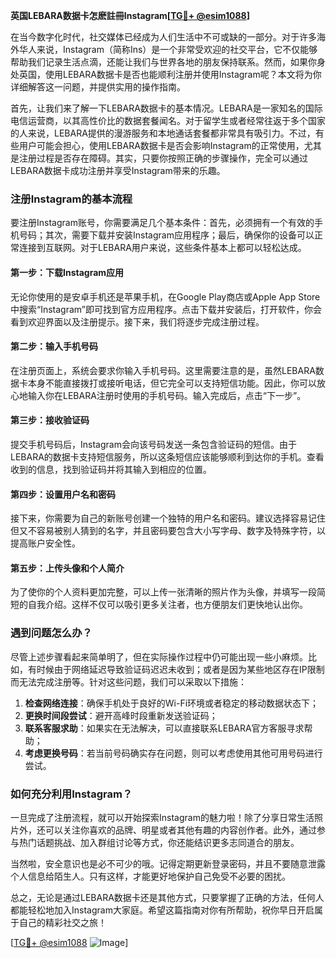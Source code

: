 **英国LEBARA数据卡怎麽註冊Instagram[[TG💪+ @esim1088](https://t.me/s/esim1088)]**

在当今数字化时代，社交媒体已经成为人们生活中不可或缺的一部分。对于许多海外华人来说，Instagram（简称Ins）是一个非常受欢迎的社交平台，它不仅能够帮助我们记录生活点滴，还能让我们与世界各地的朋友保持联系。然而，如果你身处英国，使用LEBARA数据卡是否也能顺利注册并使用Instagram呢？本文将为你详细解答这一问题，并提供实用的操作指南。

首先，让我们来了解一下LEBARA数据卡的基本情况。LEBARA是一家知名的国际电信运营商，以其高性价比的数据套餐闻名。对于留学生或者经常往返于多个国家的人来说，LEBARA提供的漫游服务和本地通话套餐都非常具有吸引力。不过，有些用户可能会担心，使用LEBARA数据卡是否会影响Instagram的正常使用，尤其是注册过程是否存在障碍。其实，只要你按照正确的步骤操作，完全可以通过LEBARA数据卡成功注册并享受Instagram带来的乐趣。

### 注册Instagram的基本流程

要注册Instagram账号，你需要满足几个基本条件：首先，必须拥有一个有效的手机号码；其次，需要下载并安装Instagram应用程序；最后，确保你的设备可以正常连接到互联网。对于LEBARA用户来说，这些条件基本上都可以轻松达成。

#### 第一步：下载Instagram应用

无论你使用的是安卓手机还是苹果手机，在Google Play商店或Apple App Store中搜索“Instagram”即可找到官方应用程序。点击下载并安装后，打开软件，你会看到欢迎界面以及注册提示。接下来，我们将逐步完成注册过程。

#### 第二步：输入手机号码

在注册页面上，系统会要求你输入手机号码。这里需要注意的是，虽然LEBARA数据卡本身不能直接拨打或接听电话，但它完全可以支持短信功能。因此，你可以放心地输入你在LEBARA注册时使用的手机号码。输入完成后，点击“下一步”。

#### 第三步：接收验证码

提交手机号码后，Instagram会向该号码发送一条包含验证码的短信。由于LEBARA的数据卡支持短信服务，所以这条短信应该能够顺利到达你的手机。查看收到的信息，找到验证码并将其输入到相应的位置。

#### 第四步：设置用户名和密码

接下来，你需要为自己的新账号创建一个独特的用户名和密码。建议选择容易记住但又不容易被别人猜到的名字，并且密码要包含大小写字母、数字及特殊字符，以提高账户安全性。

#### 第五步：上传头像和个人简介

为了使你的个人资料更加完整，可以上传一张清晰的照片作为头像，并填写一段简短的自我介绍。这样不仅可以吸引更多关注者，也方便朋友们更快地认出你。

### 遇到问题怎么办？

尽管上述步骤看起来简单明了，但在实际操作过程中仍可能出现一些小麻烦。比如，有时候由于网络延迟导致验证码迟迟未收到；或者是因为某些地区存在IP限制而无法完成注册等。针对这些问题，我们可以采取以下措施：

1. **检查网络连接**：确保手机处于良好的Wi-Fi环境或者稳定的移动数据状态下；
2. **更换时间段尝试**：避开高峰时段重新发送验证码；
3. **联系客服求助**：如果实在无法解决，可以直接联系LEBARA官方客服寻求帮助；
4. **考虑更换号码**：若当前号码确实存在问题，则可以考虑使用其他可用号码进行尝试。

### 如何充分利用Instagram？

一旦完成了注册流程，就可以开始探索Instagram的魅力啦！除了分享日常生活照片外，还可以关注你喜欢的品牌、明星或者其他有趣的内容创作者。此外，通过参与热门话题挑战、加入群组讨论等方式，你还能结识更多志同道合的朋友。

当然啦，安全意识也是必不可少的哦。记得定期更新登录密码，并且不要随意泄露个人信息给陌生人。只有这样，才能更好地保护自己免受不必要的困扰。

总之，无论是通过LEBARA数据卡还是其他方式，只要掌握了正确的方法，任何人都能轻松地加入Instagram大家庭。希望这篇指南对你有所帮助，祝你早日开启属于自己的精彩社交之旅！

[[TG💪+ @esim1088](https://t.me/s/esim1088) ![Image](https://i.postimg.cc/4NQfJmqS/Snipaste-2025-05-13-00-14-12.png)]